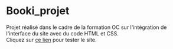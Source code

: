 # Booki_projet
Projet réalisé dans le cadre de la formation OC sur l'intégration de l'interface du site avec du code HTML et CSS. </br>
Cliquez sur [ce lien](https://booki-kduong.netlify.app/) pour tester le site.
